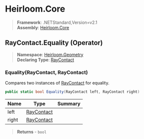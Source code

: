 # Heirloom.Core

> **Framework**: .NETStandard,Version=v2.1  
> **Assembly**: [Heirloom.Core][0]

## RayContact.Equality (Operator)

> **Namespace**: [Heirloom.Geometry][0]  
> **Declaring Type**: [RayContact][1]

### Equality(RayContact, RayContact)

Compares two instances of [RayContact][1] for equality.

```cs
public static bool Equality(RayContact left, RayContact right)
```

| Name  | Type            | Summary |
|-------|-----------------|---------|
| left  | [RayContact][1] |         |
| right | [RayContact][1] |         |

> **Returns** - `bool`

[0]: ../../../Heirloom.Core.md
[1]: ../RayContact.md
